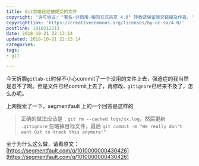 ```yaml
---
title: Git忽略已经被提交的文件
copyright: '许可协议: "署名-非商用-相同方式共享 4.0" 转载请保留原文链接及作者。'
copyrightlink: 'https://creativecommons.org/licenses/by-nc-sa/4.0/'
postlink: 1810212213
date: 2018-10-21 22:13:14
updated: 2018-10-21 22:13:14
categories:
tags:
- git

---
```


今天折腾`gitlab-ci`时候不小心commit了一个没用的文件上去，强迫症的我当然是忍不了啊。但是文件已经commit上去了，再修改`。gitignore`已经来不及了，怎么办呢。<!--more-->

上网搜索了一下，segmentfault 上的一个回答是这样的

> 正确的做法应该是：`git rm --cached logs/xx.log`，然后更新 `.gitignore` 忽略掉目标文件，最后 `git commit -m "We really don't want Git to track this anymore!"`

至于为什么这么做，请看原文：[https://segmentfault.com/q/1010000000430426](https://segmentfault.com/q/1010000000430426)